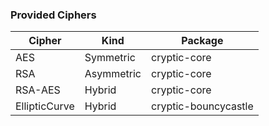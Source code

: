  ### Provided Ciphers
 | Cipher        | Kind       | Package              |
 |---------------|------------|----------------------|
 | AES           | Symmetric  | cryptic-core         |
 | RSA           | Asymmetric | cryptic-core         |
 | RSA-AES       | Hybrid     | cryptic-core         |
 | EllipticCurve | Hybrid     | cryptic-bouncycastle |

